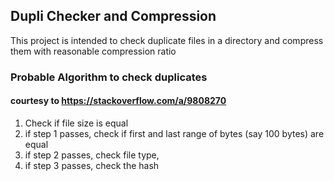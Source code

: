 ## Dupli Checker and Compression
This project is intended to check duplicate files in a directory and compress them with reasonable compression ratio

### Probable Algorithm to check duplicates
#### courtesy to https://stackoverflow.com/a/9808270
1. Check if file size is equal
2. if step 1 passes, check if first and last range of bytes (say 100 bytes) are equal
3. if step 2 passes, check file type,
4. if step 3 passes, check the hash
